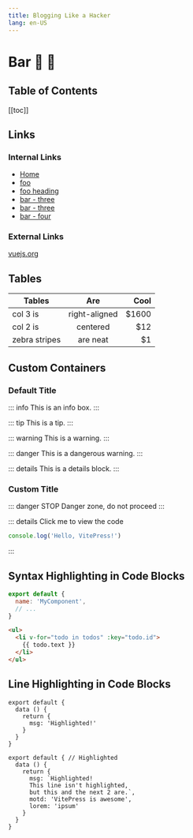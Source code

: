 ```yaml
---
title: Blogging Like a Hacker
lang: en-US
---
```


# Bar :tada: :100:

## Table of Contents
[[toc]]

## Links

### Internal Links
- [Home](/) <!-- sends the user to the root index.md -->
- [foo](/foo/) <!-- sends the user to index.html of directory foo -->
- [foo heading](./#heading) <!-- anchors user to a heading in the foo index file -->
- [bar - three](../bar/three) <!-- you can omit extention -->
- [bar - three](../bar/three.md) <!-- you can append .md -->
- [bar - four](../bar/four.html) <!-- or you can append .html -->

### External Links
[vuejs.org](https://vuejs.org/)

## Tables
| Tables        | Are           | Cool  |
| ------------- |:-------------:| -----:|
| col 3 is      | right-aligned | $1600 |
| col 2 is      | centered      |   $12 |
| zebra stripes | are neat      |    $1 |

## Custom Containers

### Default Title
::: info
This is an info box.
:::

::: tip
This is a tip.
:::

::: warning
This is a warning.
:::

::: danger
This is a dangerous warning.
:::

::: details
This is a details block.
:::

### Custom Title
::: danger STOP
Danger zone, do not proceed
:::

::: details Click me to view the code
```js
console.log('Hello, VitePress!')
```
:::

## Syntax Highlighting in Code Blocks
```js
export default {
  name: 'MyComponent',
  // ...
}
```

```html
<ul>
  <li v-for="todo in todos" :key="todo.id">
    {{ todo.text }}
  </li>
</ul>
```
## Line Highlighting in Code Blocks

```js{4}
export default {
  data () {
    return {
      msg: 'Highlighted!'
    }
  }
}
```

```js{1,4,6-8}
export default { // Highlighted
  data () {
    return {
      msg: `Highlighted!
      This line isn't highlighted,
      but this and the next 2 are.`,
      motd: 'VitePress is awesome',
      lorem: 'ipsum'
    }
  }
}
```
